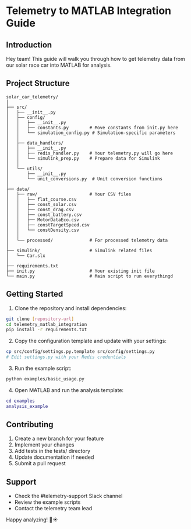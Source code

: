 # Telemetry to MATLAB Integration Guide

## Introduction

Hey team! This guide will walk you through how to get telemetry data from our solar race car into MATLAB for analysis. 

## Project Structure

```
solar_car_telemetry/
│
├── src/
│   ├── __init__.py
│   ├── config/
│   │   ├── __init__.py
│   │   ├── constants.py        # Move constants from init.py here
│   │   └── simulation_config.py # Simulation-specific parameters
│   │
│   ├── data_handlers/
│   │   ├── __init__.py
│   │   ├── redis_handler.py    # Your telemetry.py will go here
│   │   └── simulink_prep.py    # Prepare data for Simulink
│   │
│   └── utils/
│       ├── __init__.py
│       └── unit_conversions.py  # Unit conversion functions
│
├── data/
│   ├── raw/                    # Your CSV files
│   │   ├── flat_course.csv
│   │   ├── const_solar.csv
│   │   ├── const_drag.csv
│   │   ├── const_battery.csv
│   │   ├── MotorDataEco.csv
│   │   ├── constTargetSpeed.csv
│   │   └── constDensity.csv
│   │
│   └── processed/              # For processed telemetry data
│
├── simulink/                   # Simulink related files
│   └── Car.slx
│
├── requirements.txt
├── init.py                     # Your existing init file
└── main.py                     # Main script to run everythingd
```

## Getting Started

1. Clone the repository and install dependencies:
```bash
git clone [repository-url]
cd telemetry_matlab_integration
pip install -r requirements.txt
```

2. Copy the configuration template and update with your settings:
```bash
cp src/config/settings.py.template src/config/settings.py
# Edit settings.py with your Redis credentials
```

3. Run the example script:
```bash
python examples/basic_usage.py
```

4. Open MATLAB and run the analysis template:
```matlab
cd examples
analysis_example
```

## Contributing

1. Create a new branch for your feature
2. Implement your changes
3. Add tests in the tests/ directory
4. Update documentation if needed
5. Submit a pull request

## Support

- Check the #telemetry-support Slack channel
- Review the example scripts
- Contact the telemetry team lead

Happy analyzing! 🚗☀️
